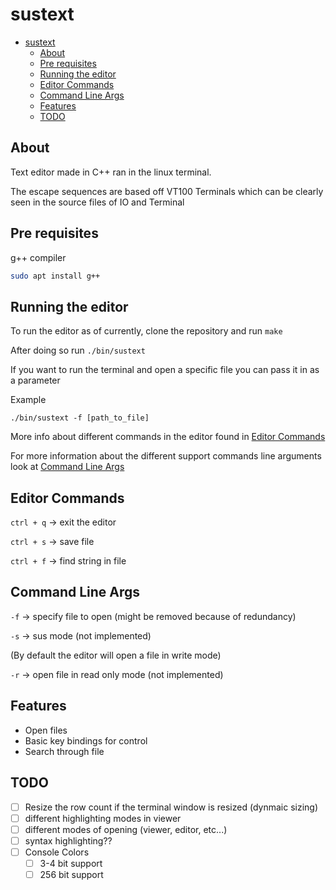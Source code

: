 # sustext

- [sustext](#sustext)
  - [About](#about)
  - [Pre requisites](#pre-requisites)
  - [Running the editor](#running-the-editor)
  - [Editor Commands](#editor-commands)
  - [Command Line Args](#command-line-args)
  - [Features](#features)
  - [TODO](#todo)
  
## About

Text editor made in C++ ran in the linux terminal.

The escape sequences are based off VT100 Terminals which can be clearly
seen in the source files of IO and Terminal

## Pre requisites

g++ compiler

```bash
sudo apt install g++
```

## Running the editor

To run the editor as of currently, clone the repository and run `make`

After doing so run `./bin/sustext`

If you want to run the terminal and open a specific file you can pass it in as a parameter

Example

`./bin/sustext -f [path_to_file]`

More info about different commands in the editor found in [Editor Commands](#editor-commands)

For more information about the different support commands line arguments look at [Command Line Args](#command-line-args)

## Editor Commands

`ctrl + q` -> exit the editor

`ctrl + s` -> save file

`ctrl + f` -> find string in file

## Command Line Args

`-f` -> specify file to open (might be removed because of redundancy)

`-s` -> sus mode (not implemented)

(By default the editor will open a file in write mode)

`-r` -> open file in read only mode (not implemented)

## Features

- Open files
- Basic key bindings for control
- Search through file

## TODO

- [ ] Resize the row count if the terminal window is resized (dynmaic sizing)
- [ ] different highlighting modes in viewer
- [ ] different modes of opening (viewer, editor, etc...)
- [ ] syntax highlighting??
- [ ] Console Colors
  - [ ] 3-4 bit support
  - [ ] 256 bit support
